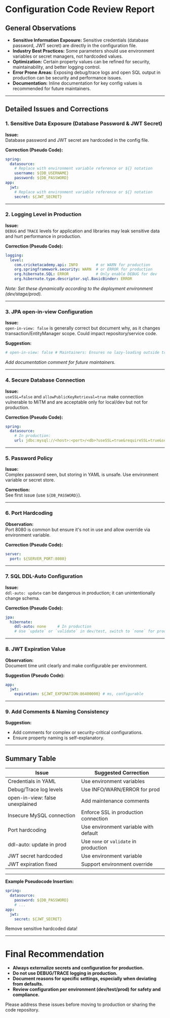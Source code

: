 # Configuration Code Review Report

## General Observations

- **Sensitive Information Exposure:** Sensitive credentials (database password, JWT secret) are directly in the configuration file.
- **Industry Best Practices:** Some parameters should use environment variables or secret managers, not hardcoded values.
- **Optimization:** Certain property values can be refined for security, maintainability, and better logging control.
- **Error Prone Areas:** Exposing debug/trace logs and open SQL output in production can be security and performance issues.
- **Documentation:** Inline documentation for key config values is recommended for future maintainers.

---

## Detailed Issues and Corrections

### 1. Sensitive Data Exposure (Database Password & JWT Secret)

**Issue:**  
Database password and JWT secret are hardcoded in the config file.

**Correction (Pseudo Code):**
```yaml
spring:
  datasource:
    # Replace with environment variable reference or ${} notation
    username: ${DB_USERNAME}
    password: ${DB_PASSWORD}
app:
  jwt:
    # Replace with environment variable reference or ${} notation
    secret: ${JWT_SECRET}
```
---

### 2. Logging Level in Production

**Issue:**  
`DEBUG` and `TRACE` levels for application and libraries may leak sensitive data and hurt performance in production.

**Correction (Pseudo Code):**
```yaml
logging:
  level:
    com.cricketacademy.api: INFO        # or WARN for production
    org.springframework.security: WARN  # or ERROR for production
    org.hibernate.SQL: ERROR            # Only enable DEBUG for dev
    org.hibernate.type.descriptor.sql.BasicBinder: ERROR
```
_Note: Set these dynamically according to the deployment environment (dev/stage/prod)._

---

### 3. JPA open-in-view Configuration

**Issue:**  
`open-in-view: false` is generally correct but document why, as it changes transaction/EntityManager scope. Could impact repository/service code.

**Suggestion:**
```yaml
# open-in-view: false # Maintainers: Ensures no lazy-loading outside transaction scope
```
_Add documentation comment for future maintainers._

---

### 4. Secure Database Connection

**Issue:**  
`useSSL=false` and `allowPublicKeyRetrieval=true` make connection vulnerable to MiTM and are acceptable only for local/dev but not for production.

**Correction (Pseudo Code):**
```yaml
spring:
  datasource:
    # In production:
    url: jdbc:mysql://<host>:<port>/<db>?useSSL=true&requireSSL=true&serverTimezone=UTC
```
---

### 5. Password Policy

**Issue:**  
Complex password seen, but storing in YAML is unsafe. Use environment variable or secret store.

**Correction:**  
See first issue (use `${DB_PASSWORD}`).

---

### 6. Port Hardcoding

**Observation:**  
Port 8080 is common but ensure it's not in use and allow override via environment variable.

**Correction (Pseudo Code):**
```yaml
server:
  port: ${SERVER_PORT:8080}
```
---

### 7. SQL DDL-Auto Configuration

**Issue:**  
`ddl-auto: update` can be dangerous in production; it can unintentionally change schema.

**Correction (Pseudo Code):**
```yaml
jpa:
  hibernate:
    ddl-auto: none     # In production
    # Use `update` or `validate` in dev/test, switch to `none` for production.
```
---

### 8. JWT Expiration Value

**Observation:**  
Document time unit clearly and make configurable per environment.

**Suggestion (Pseudo Code):**
```yaml
app:
  jwt:
    expiration: ${JWT_EXPIRATION:86400000} # ms, configurable
```
---

### 9. Add Comments & Naming Consistency

**Suggestion:**
- Add comments for complex or security-critical configurations.
- Ensure property naming is self-explanatory.
---

## Summary Table

| Issue                         | Suggested Correction                          |
|-------------------------------|-----------------------------------------------|
| Credentials in YAML           | Use environment variables                     |
| Debug/Trace log levels        | Use INFO/WARN/ERROR for prod                  |
| open-in-view: false unexplained| Add maintenance comments                     |
| Insecure MySQL connection     | Enforce SSL in production connection          |
| Port hardcoding               | Use environment variable with default         |
| ddl-auto: update in prod      | Use `none` or `validate` in production        |
| JWT secret hardcoded          | Use environment variable                      |
| JWT expiration fixed          | Support environment override                  |

---

**Example Pseudocode Insertion:**
```yaml
spring:
  datasource:
    password: ${DB_PASSWORD}
    # ...
app:
  jwt:
    secret: ${JWT_SECRET}
```
Remove sensitive hardcoded data!

---

# Final Recommendation

- **Always externalize secrets and configuration for production.**
- **Do not use DEBUG/TRACE logging in production.**
- **Document reasons for specific settings, especially when deviating from defaults.**
- **Review configuration per environment (dev/test/prod) for safety and compliance.**

Please address these issues before moving to production or sharing the code repository.